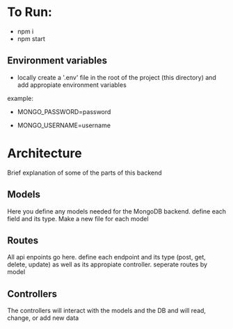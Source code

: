 # To Run:

- npm i
- npm start

## Environment variables

- locally create a '.env' file in the root of the project (this directory) and add appropiate environment variables

example:

- MONGO_PASSWORD=password
  
- MONGO_USERNAME=username

# Architecture

Brief explanation of some of the parts of this backend

## Models

Here you define any models needed for the MongoDB backend. define each field and its type. Make a new file for each model

## Routes

All api enpoints go here. define each endpoint and its type (post, get, delete, update) as well as its appropiate controller. seperate routes by model


## Controllers

The controllers will interact with the models and the DB and will read, change, or add new data
